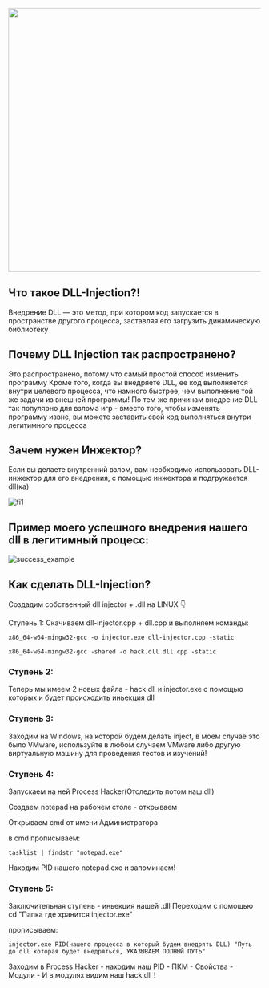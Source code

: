 <p align="center">
      <img src="https://i.postimg.cc/QCw27mjf/maxresdefault.jpg" width="526">
</p>

## Что такое DLL-Injection?!

Внедрение DLL — это метод, при котором код запускается в пространстве другого процесса, заставляя его загрузить динамическую библиотеку

## Почему DLL Injection так распространено?

Это распространено, потому что самый простой способ изменить программу
Кроме того, когда вы внедряете DLL, ее код выполняется внутри целевого процесса, что намного быстрее, чем выполнение той же задачи из внешней программы!
По тем же причинам внедрение DLL так популярно для взлома игр - вместо того, чтобы изменять программу извне, вы можете заставить свой код выполняться внутри легитимного процесса

## Зачем нужен Инжектор?
Если вы делаете внутренний взлом, вам необходимо использовать DLL-инжектор для его внедрения, с помощью инжектора и подгружается dll(ка)

![fi1](https://github.com/user-attachments/assets/189464dc-15c0-4cde-933d-7f3c602904a7)



  ## Пример моего успешного внедрения нашего dll в легитимный процесс:



![success_example](https://github.com/user-attachments/assets/3a5588b0-0600-47de-b536-3a8773506ec1)

## Как сделать DLL-Injection?

Создадим собственный dll injector + .dll на LINUX 👇

Ступень 1:
Скачиваем dll-injector.cpp + dll.cpp и выполняем команды:
```
x86_64-w64-mingw32-gcc -o injector.exe dll-injector.cpp -static
```
```
x86_64-w64-mingw32-gcc -shared -o hack.dll dll.cpp -static
```

### Ступень 2:

Теперь мы имеем 2 новых файла - hack.dll и injector.exe
с помощью которых и будет происходить иньекция dll

### Ступень 3:

Заходим на Windows, на которой будем делать inject, в моем случае это было VMware, используйте в любом случаем VMware либо другую виртуальную машину для проведения тестов и изучений!

### Ступень 4:
Запускаем на ней Process Hacker(Отследить потом наш dll)

Создаем notepad на рабочем столе - открываем

Открываем cmd от имени Администратора

в cmd прописываем:
```
tasklist | findstr "notepad.exe"
```
Находим PID нашего notepad.exe и запоминаем!

### Ступень 5:
Заключительная ступень - иньекция нашей .dll
Переходим с помощью cd "Папка где хранится injector.exe"

прописываем:

```injector.exe PID(нашего процесса в который будем внедрять DLL) "Путь до dll которая будет внедряться, УКАЗЫВАЕМ ПОЛНЫЙ ПУТЬ"```

Заходим в Process Hacker - находим наш PID - ПКМ - Свойства - Модули - И в модулях видим наш hack.dll !

